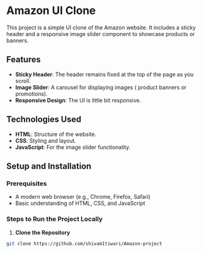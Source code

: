 # Amazon UI Clone

This project is a simple UI clone of the Amazon website. It includes a sticky header and a responsive image slider component to showcase products or banners.

## Features
- **Sticky Header**: The header remains fixed at the top of the page as you scroll.
- **Image Slider**: A carousel for displaying images ( product banners or promotions).
- **Responsive Design**: The UI is little bit responsive.

## Technologies Used
- **HTML**: Structure of the website.
- **CSS**: Styling and layout.
- **JavaScript**: For the image slider functionality.

## Setup and Installation

### Prerequisites
- A modern web browser (e.g., Chrome, Firefox, Safari)
- Basic understanding of HTML, CSS, and JavaScript

### Steps to Run the Project Locally

1. **Clone the Repository**

```bash
git clone https://github.com/shivam1tiwari/Amazon-project
```

